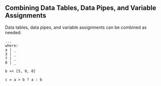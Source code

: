 
## Combining Data Tables, Data Pipes, and Variable Assignments

Data tables, data pipes, and variable assignments can be combined as needed:

    ...
    where:
    a | _
    3 | _
    7 | _
    0 | _

    b << [5, 0, 0]

    c = a > b ? a : b
